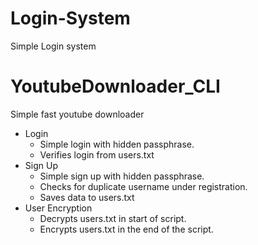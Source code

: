 # Login-System
Simple Login system 


# YoutubeDownloader_CLI
Simple fast youtube downloader
- Login  
  - Simple login with hidden passphrase.  
  - Verifies login from users.txt  
- Sign Up  
  - Simple sign up with hidden passphrase.  
  - Checks for duplicate username under registration.  
  - Saves data to users.txt  
- User Encryption  
  - Decrypts users.txt in start of script.  
  - Encrypts users.txt in the end of the script.  

